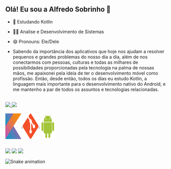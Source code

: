 ## Olá! Eu sou a Alfredo Sobrinho 👋


- 🌱 Estudando Kotlin
- 👨‍🚀 Analise e Desenvolvimento de Sistemas
- 😄 Pronouns: Ele/Dele



- Sabendo da importância dos aplicativos que hoje nos ajudam a resolver pequenos e grandes problemas do nosso dia a dia, além de nos conectarmos com pessoas, culturas e todas as milhares de possibilidades proporcionadas pela tecnologia na palma de nossas mãos, me apaixonei pela ideia de ter o desenvolvimento móvel como profissão. Então, desde então, todos os dias eu estudo Kotlin, a linguagem mais importante para o desenvolvimento nativo do Android, e me mantenho a par de todos os assuntos e tecnologias relacionadas.


<div style="display: inline_block"><br>
     <a href="https://github.com/AlfredoSobrinho">
     <img width="48%" src="https://github-readme-stats.vercel.app/api?username=AlfredoSobrinho&show_icons=true&theme=merko&include_all_commits=false&count_private=true"/>
     <img width="48%" src="https://github-readme-stats.vercel.app/api/top-langs/?username=AlfredoSobrinho&layout=compact&langs_count=7&theme=merko"/>
</div>
  
  <div style="display: inline_block"><br>
      <img align="center" alt="Geo-ktl" height="80" width="50" src= https://github.com/devicons/devicon/blob/master/icons/kotlin/kotlin-original.svg>
      <img align="center" alt="Geo-git" height="80" width="50" src= https://github.com/devicons/devicon/blob/master/icons/git/git-original.svg>
      <img align="center" alt="Geo-ad" height="80" width="50" src= https://github.com/devicons/devicon/blob/master/icons/android/android-plain.svg>
     </div>
  
  ##
  <div>
   <a href="https://www.instagram.com/invites/contact/?i=4i5shczf6ofc&utm_content=wui0cr" target="_blank"><img src="https://img.shields.io/badge/-Instagram-%23E4405F?style=for-the-badge&logo=instagram&logoColor=white" target="_blank"></a>
  <a href = "mailto:freddevs0001@gmail.com"><img src="https://img.shields.io/badge/Gmail-D14836?style=for-the-badge&logo=gmail&logoColor=white" target="_blank"></a>
  <a href="https://www.linkedin.com/in/alfredo-pereira-sobrinho-07ab15225/" target="_blank"><img src="https://img.shields.io/badge/-LinkedIn-%230077B5?style=for-the-badge&logo=linkedin&logoColor=white" target="_blank"></a> 
    
  ![Snake animation](https://github.com/geovanaAnani/geovanaAnani/blob/output/github-contribution-grid-snake.svg)
    
</div>
